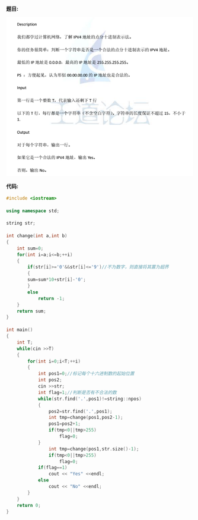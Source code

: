 **题目:**

![题目图片](https://github.com/lllllliuxt/acmer/blob/master/%E5%8C%97%E9%82%AE%E6%9C%BA%E8%AF%95/%E9%A2%98%E7%9B%AE.png)

**代码:**
```C++
#include <iostream>

using namespace std;

string str;

int change(int a,int b)
{
	int sum=0;
	for(int i=a;i<=b;++i)
	{
		if(str[i]>='0'&&str[i]<='9')//不为数字，则直接将其置为超界
		{
		sum=sum*10+str[i]-'0';
		}
		else
			return -1;
	}
	return sum;
}

int main()
{
	int T;
	while(cin >>T)
	{
		for(int i=0;i<T;++i)
		{
			int pos1=0;//标记每个十六进制数的起始位置 
			int pos2;
			cin >>str;
			int flag=1;//判断是否有不合法的数 
			while(str.find('.',pos1)!=string::npos)
			{
				pos2=str.find('.',pos1);
				int tmp=change(pos1,pos2-1);
				pos1=pos2+1;
				if(tmp<0||tmp>255)
					flag=0;
			}
				int tmp=change(pos1,str.size()-1);
				if(tmp<0||tmp>255)
					flag=0;
			if(flag==1)
				cout << "Yes" <<endl;
			else
				cout << "No" <<endl;
		}
	}
	return 0;
}
```
